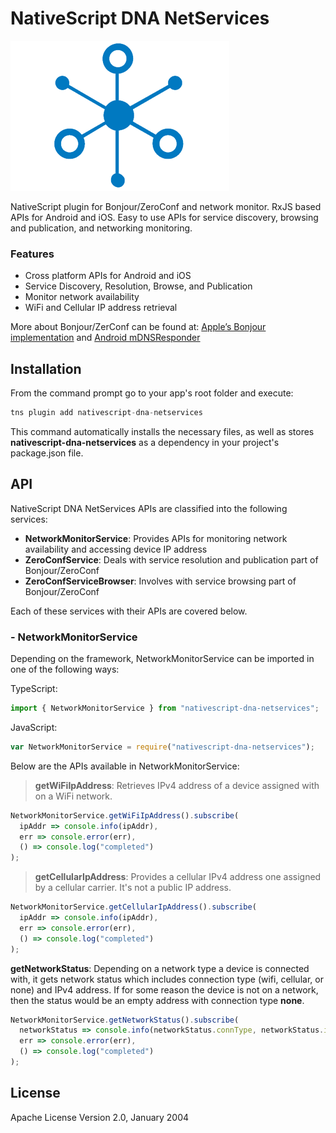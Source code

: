 # NativeScript DNA NetServices

![nativescript-dna-netservices](https://raw.githubusercontent.com/DeepakArora76/nativescript-dna-netservices/master/dna-netservices.png)

NativeScript plugin for Bonjour/ZeroConf and network monitor. RxJS based APIs for Android and iOS. Easy to use APIs for service discovery, browsing and publication, and networking monitoring.

### Features

- Cross platform APIs for Android and iOS
- Service Discovery, Resolution, Browse, and Publication
- Monitor network availability
- WiFi and Cellular IP address retrieval

More about Bonjour/ZerConf can be found at:
[ Apple’s Bonjour implementation](https://developer.apple.com/library/archive/documentation/Cocoa/Conceptual/NetServices/Introduction.html#//apple_ref/doc/uid/TP40002445-SW1 " Apple’s Bonjour implementation") and [Android mDNSResponder](https://github.com/andriydruk/RxDNSSD "Android mDNSResponder")

## Installation

From the command prompt go to your app's root folder and execute:

```javascript
tns plugin add nativescript-dna-netservices
```
This command automatically installs the necessary files, as well as stores **nativescript-dna-netservices** as a dependency in your project's package.json file.

## API

NativeScript DNA NetServices APIs are classified into the following services:
- **NetworkMonitorService**: Provides APIs for monitoring network availability and accessing device IP address
- **ZeroConfService**: Deals with service resolution and publication part of Bonjour/ZeroConf 
- **ZeroConfServiceBrowser**: Involves with service browsing part of Bonjour/ZeroConf

Each of these services with their APIs are covered below.

### - NetworkMonitorService
Depending on the framework, NetworkMonitorService can be imported in one of the following ways:

TypeScript:
```javascript
import { NetworkMonitorService } from "nativescript-dna-netservices";
```
JavaScript:
```javascript
var NetworkMonitorService = require("nativescript-dna-netservices");
```

Below are the APIs available in NetworkMonitorService: 

> **getWiFiIpAddress**: Retrieves IPv4 address of a device assigned with on a WiFi network.
```javascript
NetworkMonitorService.getWiFiIpAddress().subscribe(
  ipAddr => console.info(ipAddr),
  err => console.error(err),
  () => console.log("completed")
);
```

> **getCellularIpAddress**: Provides a cellular IPv4 address one assigned by a cellular carrier. It's not a public IP address.
```javascript
NetworkMonitorService.getCellularIpAddress().subscribe(
  ipAddr => console.info(ipAddr),
  err => console.error(err),
  () => console.log("completed")
);
```

**getNetworkStatus**: Depending on a network type a device is connected with, it gets network status which includes connection type (wifi, cellular, or none) and IPv4 address. If for some reason the device is not on a network, then the status would be an empty address with connection type **none**.

```javascript
NetworkMonitorService.getNetworkStatus().subscribe(
  networkStatus => console.info(networkStatus.connType, networkStatus.ipAddress),
  err => console.error(err),
  () => console.log("completed")
);
```
## License

Apache License Version 2.0, January 2004
